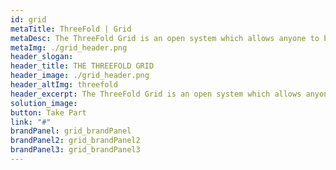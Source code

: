 ```yaml
---
id: grid
metaTitle: ThreeFold | Grid
metaDesc: The ThreeFold Grid is an open system which allows anyone to become a node in the emerging digital economy. It provides unparalleled levels of privacy and security and opens a new Internet era free from censorship, user tracking and privacy breaches
metaImg: ./grid_header.png
header_slogan: 
header_title: THE THREEFOLD GRID
header_image: ./grid_header.png
header_altImg: threefold
header_excerpt: The ThreeFold Grid is an open system which allows anyone to become a node in the emerging digital economy. It provides unparalleled levels of privacy and security and opens a new Internet era free from censorship, user tracking and privacy breaches
solution_image: 
button: Take Part
link: "#"
brandPanel: grid_brandPanel
brandPanel2: grid_brandPanel2
brandPanel3: grid_brandPanel3
---
```

